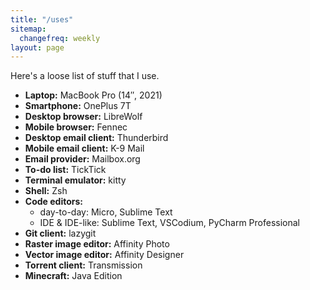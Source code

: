 ```yaml
---
title: "/uses"
sitemap:
  changefreq: weekly
layout: page
---
```


Here's a loose list of stuff that I use.

- **Laptop:** MacBook Pro (14″, 2021)
- **Smartphone:** OnePlus 7T
- **Desktop browser:** LibreWolf
- **Mobile browser:** Fennec
- **Desktop email client:** Thunderbird
- **Mobile email client:** K-9 Mail
- **Email provider:** Mailbox.org
- **To-do list:** TickTick
- **Terminal emulator:** kitty
- **Shell:** Zsh
- **Code editors:**
  - day-to-day: Micro, Sublime Text
  - IDE & IDE-like: Sublime Text, VSCodium, PyCharm Professional
- **Git client:** lazygit
- **Raster image editor:** Affinity Photo
- **Vector image editor:** Affinity Designer
- **Torrent client:** Transmission
- **Minecraft:** Java Edition
